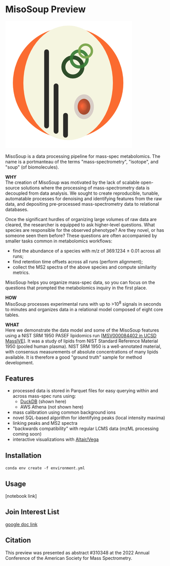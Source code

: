 # MisoSoup Preview

![misosoup logo](MisoSoup.png)

MisoSoup is a data processing pipeline for mass-spec metabolomics.  The name is a portmanteau of the terms "mass-spectrometry", "isotope", and "soup" (of biomolecules).

**WHY**  
The creation of MisoSoup was motivated by the lack of scalable open-source solutions where the processing of mass-spectrometry data is decoupled from data analysis.  We sought to create reproducible, tunable, automatable processes for denoising and identifying features from the raw data, and depositing pre-processed mass-spectrometry data to relational databases.

Once the significant hurdles of organizing large volumes of raw data are cleared, the researcher is equipped to ask higher-level questions.  What species are responsible for the observed phenotype?  Are they novel, or has someone seen them before?  These questions are often accompanied by smaller tasks common in metabolomics workflows:
- find the abundance of a species with m/z of 369.1234 ± 0.01 across all runs;
- find retention time offsets across all runs (perform alignment);
- collect the MS2 spectra of the above species and compute similarity metrics.

MisoSoup helps you organize mass-spec data, so you can focus on the questions that prompted the metabolomics inquiry in the first place.

**HOW**  
MisoSoup processes experimental runs with up to >10<sup>8</sup> signals in seconds to minutes and organizes data in a relational model composed of eight core tables.

**WHAT**  
Here we demonstrate the data model and some of the MisoSoup features using a NIST SRM 1950 PASEF lipidomics run [[MSV000084402 in UCSD MassIVE](https://doi.org/doi:10.25345/C54T01)].  It was a study of lipids from NIST Standard Reference Material 1950 (pooled human plasma).  NIST SRM 1950 is a well-annotated material, with consensus measurements of absolute concentrations of many lipids available.  It is therefore a good "ground truth" sample for method development.

## Features
- processed data is stored in Parquet files for easy querying within and across mass-spec runs using:
    - [DuckDB](https://duckdb.org/) (shown here)
    - AWS Athena (not shown here)
- mass calibration using common background ions
- novel SQL-based algorithm for identifying peaks (local intensity maxima)
- linking peaks and MS2 spectra
- "backwards compatibility" with regular LCMS data (mzML processing coming soon)
- interactive visualizations with [Altair/Vega](https://altair-viz.github.io/)

## Installation
`conda env create -f environment.yml`

## Usage
[notebook link]

## Join Interest List
[google doc link](https://tinyurl.com/waut5dmp)

## Citation
This preview was presented as abstract #310348 at the 2022 Annual Conference of the American Society for Mass Spectrometry.